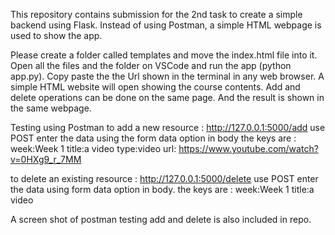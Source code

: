 This repository contains submission for the 2nd task to create a simple backend using Flask. Instead of using Postman, a simple HTML webpage is used to show the app.

Please create a folder called templates and move the index.html file into it. Open all the files and the folder on VSCode and run the app (python app.py).
Copy paste the the Url shown in the terminal in any web browser. A simple HTML website will open showing the course contents. Add and delete operations can be done on the same page. And the result is shown in the same webpage.

Testing using Postman
to add a new resource : http://127.0.0.1:5000/add 
use POST
enter the data using the form data option in body the keys are :
week:Week 1
title:a video
type:video
url: https://www.youtube.com/watch?v=0HXg9_r_7MM

to delete an existing resource : http://127.0.0.1:5000/delete
use POST
enter the data using form data option in body. the keys are :
week:Week 1
title:a video


A screen shot of postman testing add and delete is also included in repo.
